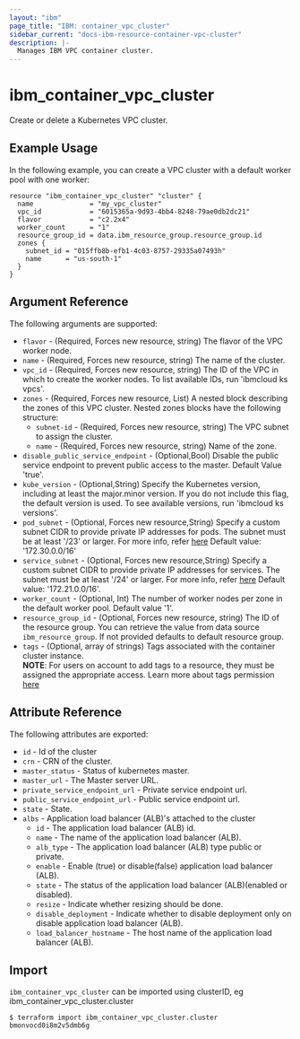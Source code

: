 ```yaml
---
layout: "ibm"
page_title: "IBM: container_vpc_cluster"
sidebar_current: "docs-ibm-resource-container-vpc-cluster"
description: |-
  Manages IBM VPC container cluster.
---
```


# ibm\_container_vpc_cluster

Create or delete a Kubernetes VPC cluster. 

## Example Usage

In the following example, you can create a VPC cluster with a default worker pool with one worker:

```
resource "ibm_container_vpc_cluster" "cluster" {
  name              = "my_vpc_cluster"
  vpc_id            = "6015365a-9d93-4bb4-8248-79ae0db2dc21"
  flavor            = "c2.2x4"
  worker_count      = "1"
  resource_group_id = data.ibm_resource_group.resource_group.id
  zones {
    subnet_id = "015ffb8b-efb1-4c03-8757-29335a07493h"
    name      = "us-south-1"
  }
}

```

## Argument Reference

The following arguments are supported:

* `flavor` - (Required, Forces new resource, string) The flavor of the VPC worker node.
* `name` - (Required, Forces new resource, string) The name of the cluster.
* `vpc_id` - (Required, Forces new resource, string) The ID of the VPC in which to create the worker nodes. To list available IDs, run 'ibmcloud ks vpcs'.
* `zones` - (Required, Forces new resource, List) A nested block describing the zones of this VPC cluster. Nested zones blocks have the following structure:
  * `subnet-id` - (Required, Forces new resource, string) The VPC subnet to assign the cluster. 
  * `name` - (Required, Forces new resource, string) Name of the zone.
* `disable_public_service_endpoint` - (Optional,Bool) Disable the public service endpoint to prevent public access to the master. Default Value 'true'.
* `kube_version` - (Optional,String) Specify the Kubernetes version, including at least the major.minor version. If you do not include this flag, the default version is used. To see available versions, run 'ibmcloud ks versions'.
* `pod_subnet` - (Optional, Forces new resource,String) Specify a custom subnet CIDR to provide private IP addresses for pods. The subnet must be at least '/23' or larger. For more info, refer [here](https://cloud.ibm.com/docs/containers?topic=containers-cli-plugin-kubernetes-service-cli#pod-subnet) Default value: '172.30.0.0/16'
* `service_subnet` - (Optional, Forces new resource,String) Specify a custom subnet CIDR to provide private IP addresses for services. The subnet must be at least '/24' or larger. For more info, refer [here](https://cloud.ibm.com/docs/containers?topic=containers-cli-plugin-kubernetes-service-cli#service-subnet) Default value: '172.21.0.0/16'.
* `worker_count` - (Optional, Int) The number of worker nodes per zone in the default worker pool. Default value '1'.
* `resource_group_id` - (Optional, Forces new resource, string) The ID of the resource group. You can retrieve the value from data source `ibm_resource_group`. If not provided defaults to default resource group.
* `tags` - (Optional, array of strings) Tags associated with the container cluster instance.  
  **NOTE**: For users on account to add tags to a resource, they must be assigned the appropriate access. Learn more about tags permission [here](https://cloud.ibm.com/docs/resources?topic=resources-access)


## Attribute Reference

The following attributes are exported:

* `id` - Id of the cluster
* `crn` - CRN of the cluster.
* `master_status` - Status of kubernetes master.
* `master_url` - The Master server URL.
* `private_service_endpoint_url` - Private service endpoint url.
* `public_service_endpoint_url` - Public service endpoint url.
* `state` - State.
* `albs` - Application load balancer (ALB)'s attached to the cluster
  * `id` - The application load balancer (ALB) id.
  * `name` - The name of the application load balancer (ALB).
  * `alb_type` - The application load balancer (ALB) type public or private.
  * `enable` -  Enable (true) or disable(false) application load balancer (ALB).
  * `state` - The status of the application load balancer (ALB)(enabled or disabled).
  * `resize` - Indicate whether resizing should be done.
  * `disable_deployment` - Indicate whether to disable deployment only on disable application load balancer (ALB).
  * `load_balancer_hostname` - The host name of the application load balancer (ALB).


## Import

`ibm_container_vpc_cluster` can be imported using clusterID, eg ibm_container_vpc_cluster.cluster

```
$ terraform import ibm_container_vpc_cluster.cluster bmonvocd0i8m2v5dmb6g
```